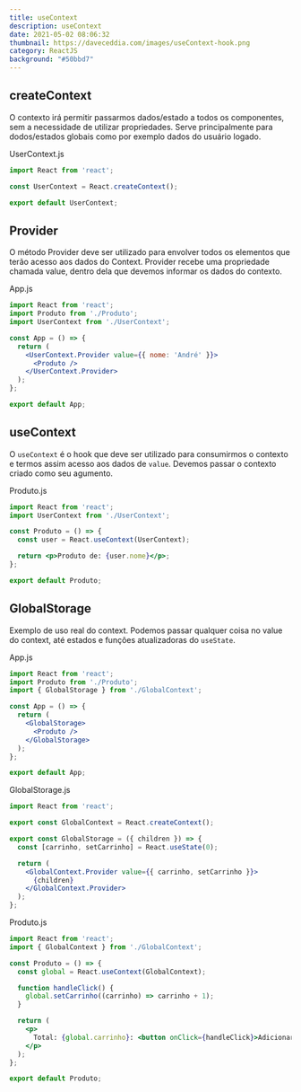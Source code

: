 ```yaml
---
title: useContext
description: useContext
date: 2021-05-02 08:06:32
thumbnail: https://daveceddia.com/images/useContext-hook.png
category: ReactJS
background: "#50bbd7"
---
```

## createContext

O contexto irá permitir passarmos dados/estado a todos os componentes, sem a necessidade de utilizar propriedades. Serve principalmente para dodos/estados globais como por exemplo dados do usuário logado.

UserContext.js

```jsx
import React from 'react';

const UserContext = React.createContext();

export default UserContext;

```

## Provider

O método Provider deve ser utilizado para envolver todos os elementos que terão acesso aos dados do Context. Provider recebe uma propriedade chamada value, dentro dela que devemos informar os dados do contexto.

App.js

```jsx
import React from 'react';
import Produto from './Produto';
import UserContext from './UserContext';

const App = () => {
  return (
    <UserContext.Provider value={{ nome: 'André' }}>
      <Produto />
    </UserContext.Provider>
  );
};

export default App;

```

## useContext

O `useContext` é o hook que deve ser utilizado para consumirmos o contexto e termos assim acesso aos dados de `value`. Devemos passar o contexto criado como seu agumento.

Produto.js

```jsx
import React from 'react';
import UserContext from './UserContext';

const Produto = () => {
  const user = React.useContext(UserContext);

  return <p>Produto de: {user.nome}</p>;
};

export default Produto;

```

## GlobalStorage

Exemplo de uso real do context. Podemos passar qualquer coisa no value do context, até estados e funções atualizadoras do `useState`.

App.js

```jsx
import React from 'react';
import Produto from './Produto';
import { GlobalStorage } from './GlobalContext';

const App = () => {
  return (
    <GlobalStorage>
      <Produto />
    </GlobalStorage>
  );
};

export default App;

```

GlobalStorage.js

```jsx
import React from 'react';

export const GlobalContext = React.createContext();

export const GlobalStorage = ({ children }) => {
  const [carrinho, setCarrinho] = React.useState(0);

  return (
    <GlobalContext.Provider value={{ carrinho, setCarrinho }}>
      {children}
    </GlobalContext.Provider>
  );
};

```

Produto.js

```jsx
import React from 'react';
import { GlobalContext } from './GlobalContext';

const Produto = () => {
  const global = React.useContext(GlobalContext);

  function handleClick() {
    global.setCarrinho((carrinho) => carrinho + 1);
  }

  return (
    <p>
      Total: {global.carrinho}: <button onClick={handleClick}>Adicionar</button>
    </p>
  );
};

export default Produto;

```